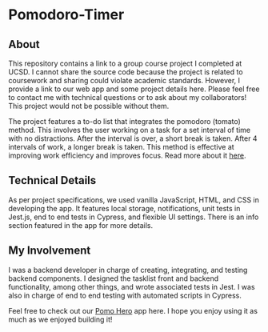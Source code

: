 # Pomodoro-Timer

## About
This repository contains a link to a group course project I completed at UCSD. I cannot share the source code because the project is related to coursework and sharing could violate academic standards. However, I provide a link to our web app and some project details here. Please feel free to contact me with technical questions or to ask about my collaborators! This project would not be possible without them.

The project features a to-do list that integrates the pomodoro (tomato) method. This involves the user working on a task for a set interval of time with no distractions. After the interval is over, a short break is taken. After 4 intervals of work, a longer break is taken. This method is effective at improving work efficiency and improves focus. Read more about it [here](https://todoist.com/productivity-methods/pomodoro-technique).

## Technical Details
As per project specifications, we used vanilla JavaScript, HTML, and CSS in developing the app. It features local storage, notifications, unit tests in Jest.js, end to end tests in Cypress, and flexible UI settings. There is an info section featured in the app for more details.

## My Involvement
I was a backend developer in charge of creating, integrating, and testing backend components. I designed the tasklist front and backend functionality, among other things, and wrote associated tests in Jest. I was also in charge of end to end testing with automated scripts in Cypress.

Feel free to check out our [Pomo Hero](https://pomo-hero.web.app/) app here. I hope you enjoy using it as much as we enjoyed building it!
